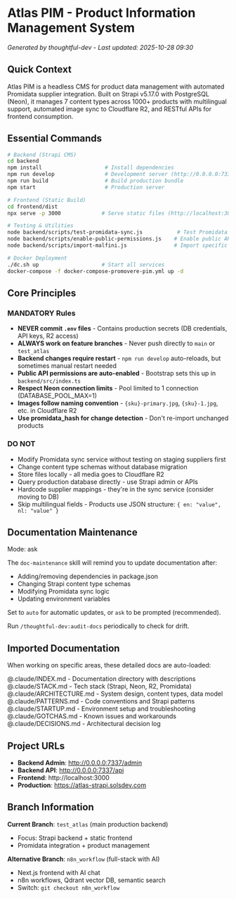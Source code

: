 # Atlas PIM - Product Information Management System

*Generated by thoughtful-dev - Last updated: 2025-10-28 09:30*

## Quick Context

Atlas PIM is a headless CMS for product data management with automated Promidata supplier integration. Built on Strapi v5.17.0 with PostgreSQL (Neon), it manages 7 content types across 1000+ products with multilingual support, automated image sync to Cloudflare R2, and RESTful APIs for frontend consumption.

## Essential Commands

```bash
# Backend (Strapi CMS)
cd backend
npm install                    # Install dependencies
npm run develop                # Development server (http://0.0.0.0:7337)
npm run build                  # Build production bundle
npm start                      # Production server

# Frontend (Static Build)
cd frontend/dist
npx serve -p 3000             # Serve static files (http://localhost:3000)

# Testing & Utilities
node backend/scripts/test-promidata-sync.js           # Test Promidata API
node backend/scripts/enable-public-permissions.js    # Enable public API access
node backend/scripts/import-malfini.js               # Import specific supplier

# Docker Deployment
./dc.sh up                    # Start all services
docker-compose -f docker-compose-promovere-pim.yml up -d
```

## Core Principles

### MANDATORY Rules

- **NEVER commit `.env` files** - Contains production secrets (DB credentials, API keys, R2 access)
- **ALWAYS work on feature branches** - Never push directly to `main` or `test_atlas`
- **Backend changes require restart** - `npm run develop` auto-reloads, but sometimes manual restart needed
- **Public API permissions are auto-enabled** - Bootstrap sets this up in `backend/src/index.ts`
- **Respect Neon connection limits** - Pool limited to 1 connection (DATABASE_POOL_MAX=1)
- **Images follow naming convention** - `{sku}-primary.jpg`, `{sku}-1.jpg`, etc. in Cloudflare R2
- **Use promidata_hash for change detection** - Don't re-import unchanged products

### DO NOT

- Modify Promidata sync service without testing on staging suppliers first
- Change content type schemas without database migration
- Store files locally - all media goes to Cloudflare R2
- Query production database directly - use Strapi admin or APIs
- Hardcode supplier mappings - they're in the sync service (consider moving to DB)
- Skip multilingual fields - Products use JSON structure: `{ en: "value", nl: "value" }`

## Documentation Maintenance

Mode: ask

The `doc-maintenance` skill will remind you to update documentation after:
- Adding/removing dependencies in package.json
- Changing Strapi content type schemas
- Modifying Promidata sync logic
- Updating environment variables

Set to `auto` for automatic updates, or `ask` to be prompted (recommended).

Run `/thoughtful-dev:audit-docs` periodically to check for drift.

## Imported Documentation

When working on specific areas, these detailed docs are auto-loaded:

@.claude/INDEX.md - Documentation directory with descriptions
@.claude/STACK.md - Tech stack (Strapi, Neon, R2, Promidata)
@.claude/ARCHITECTURE.md - System design, content types, data model
@.claude/PATTERNS.md - Code conventions and Strapi patterns
@.claude/STARTUP.md - Environment setup and troubleshooting
@.claude/GOTCHAS.md - Known issues and workarounds
@.claude/DECISIONS.md - Architectural decision log

## Project URLs

- **Backend Admin**: http://0.0.0.0:7337/admin
- **Backend API**: http://0.0.0.0:7337/api
- **Frontend**: http://localhost:3000
- **Production**: https://atlas-strapi.solsdev.com

## Branch Information

**Current Branch**: `test_atlas` (main production backend)
- Focus: Strapi backend + static frontend
- Promidata integration + product management

**Alternative Branch**: `n8n_workflow` (full-stack with AI)
- Next.js frontend with AI chat
- n8n workflows, Qdrant vector DB, semantic search
- Switch: `git checkout n8n_workflow`
